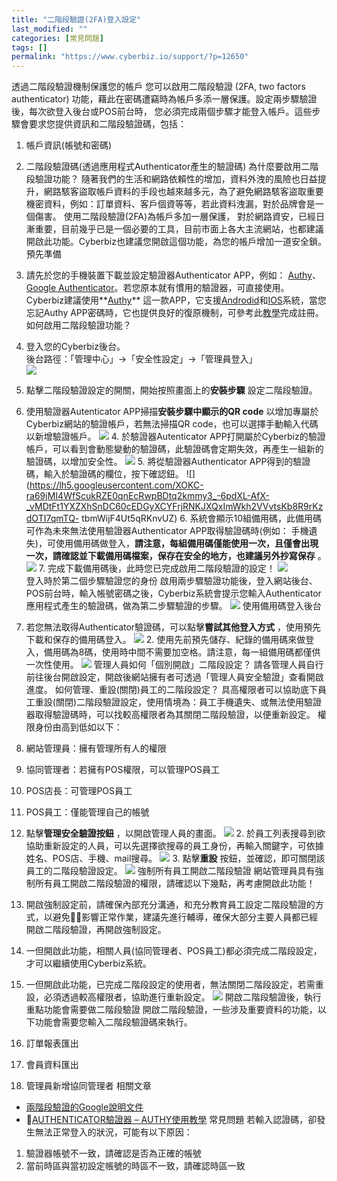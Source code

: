 ```yaml
---
title: "二階段驗證(2FA)登入設定"
last_modified: ""
categories: [常見問題]
tags: []
permalink: "https://www.cyberbiz.io/support/?p=12650"
---
```


透過二階段驗證機制保護您的帳戶 您可以啟用二階段驗證 (2FA, two factors authenticator)
功能，藉此在密碼遭竊時為帳戶多添一層保護。設定兩步驟驗證後，每次欲登入後台或POS前台時，
您必須完成兩個步驟才能登入帳戶。這些步驟會要求您提供資訊和二階段驗證碼，包括：

1. 帳戶資訊(帳號和密碼)
2. 二階段驗證碼(透過應用程式Authenticator產生的驗證碼)
為什麼要啟用二階段驗證功能？
隨著我們的生活和網路依賴性的增加，資料外洩的風險也日益提升，網路駭客盜取帳戶資料的手段也越來越多元，為了避免網路駭客盜取重要機密資料，例如：訂單資料、客戶個資等等，若此資料洩漏，對於品牌會是一個傷害。
使用二階段驗證(2FA)為帳戶多加一層保護，
對於網路資安，已經日漸重要，目前幾乎已是一個必要的工具，目前市面上各大主流網站，也都建議開啟此功能。Cyberbiz也建議您開啟這個功能，為您的帳戶增加一道安全鎖。
預先準備

1. 請先於您的手機裝置下載並設定驗證器Authenticator APP，例如： [Authy](https://www.cyberbiz.io/support/?p=12873)、[Google Authenticator](https://support.google.com/accounts/answer/1066447?co=GENIE.Platform%3DAndroid&hl=zh-Hant)。若您原本就有慣用的驗證器，可直接使用。Cyberbiz建議使用**[Authy](https://authy.com/)** 這一款APP，它支援[Androdid](https://apps.apple.com/us/app/authy/id494168017)和[IOS](https://apps.apple.com/us/app/authy/id494168017)系統，當您忘記Authy APP密碼時，它也提供良好的復原機制，可參考此[教學](https://www.cyberbiz.io/support/?p=12873)完成註冊。
如何啟用二階段驗證功能？

1. 登入您的Cyberbiz後台。  
後台路徑：「管理中心」→「安全性設定」→「管理員登入」  
![](https://www.cyberbiz.io/support/wp-content/uploads/Snipaste_2024-08-23_16-54-08.png)  

2. 點擊二階段驗證設定的開關，開始按照畫面上的**安裝步驟** 設定二階段驗證。  


3. 使用驗證器Autenticator APP掃描**安裝步驟中顯示的QR code** 以增加專屬於Cyberbiz網站的驗證帳戶，若無法掃描QR code，也可以選擇手動輸入代碼以新增驗證帳戶。
![](https://www.cyberbiz.io/support/wp-content/uploads/2021/05/image-8-1024x371.png) 4\. 於驗證器Autenticator
APP打開屬於Cyberbiz的驗證帳戶，可以看到會動態變動的驗證碼，此驗證碼會定期失效，再產生一組新的驗證碼，以增加安全性。
![](https://www.cyberbiz.io/support/wp-content/uploads/2021/05/image-10-300x251.png) 5\. 將從驗證器Authenticator
APP得到的驗證碼，輸入於驗證碼的欄位，按下確認鈕。 ![](https://lh5.googleusercontent.com/XOKC-ra69jMI4WfScukRZE0qnEcRwpBDtq2kmmy3_-6pdXL-AfX-_vMDtFt1YXZXhSnDC60cEDGyXCYFrjRNKJXQxImWkh2VVvtsKb8R9rKzdOTI7qmTQ-
tbmWijF4Ut5qRKnvUZ) 6\. 系統會顯示10組備用碼，此備用碼可作為未來無法使用驗證器Authenticator
APP取得驗證碼時(例如：
手機遺失)，可使用備用碼做登入，**請注意，每組備用碼僅能使用一次，且僅會出現一次，請確認並下載備用碼檔案，保存在安全的地方，也建議另外抄寫保存** 。
![](https://www.cyberbiz.io/support/wp-content/uploads/2021/06/截圖-2021-06-16-上午10.19.48-1024x810.png) 7\.
完成下載備用碼後，此時您已完成啟用二階段驗證的設定！ ![](https://www.cyberbiz.io/support/wp-content/uploads/2021/06/image-8.png)  
登入時於第二個步驟驗證您的身份
啟用兩步驟驗證功能後，登入網站後台、POS前台時，輸入帳號密碼之後，Cyberbiz系統會提示您輸入Authenticator應用程式產生的驗證碼，做為第二步驟驗證的步驟。
![](https://www.cyberbiz.io/support/wp-content/uploads/2021/05/image-11-1024x751.png) 使用備用碼登入後台

1. 若您無法取得Authenticator驗證碼，可以點擊**嘗試其他登入方式** ，使用預先下載和保存的備用碼登入。
![](https://www.cyberbiz.io/support/wp-content/uploads/2021/05/image-12-1024x751.png) 2\.
使用先前預先儲存、紀錄的備用碼來做登入，備用碼為8碼，使用時中間不需要加空格。請注意，每一組備用碼都僅供一次性使用。
![](https://www.cyberbiz.io/support/wp-content/uploads/2021/05/image-13-1024x743.png) 管理人員如何「個別開啟」二階段設定？
請各管理人員自行前往後台開啟設定，開啟後網站擁有者可透過「管理人員安全驗證」查看開啟進度。 如何管理、重設(關閉)員工的二階段設定？
具高權限者可以協助底下員工重設(關閉)二階段驗證設定，使用情境為：員工手機遺失、或無法使用驗證器取得驗證碼時，可以找較高權限者為其關閉二階段驗證，以便重新設定。
權限身份由高到低如以下：

1. 網站管理員：擁有管理所有人的權限
2. 協同管理者：若擁有POS權限，可以管理POS員工
3. POS店長：可管理POS員工
4. POS員工：僅能管理自己的帳號
1. 點擊**管理安全驗證按鈕** ，以開啟管理人員的畫面。
![](https://www.cyberbiz.io/support/wp-content/uploads/2021/07/image.png) 2\.
於員工列表搜尋到欲協助重新設定的人員，可以先選擇欲搜尋的員工身份，再輸入關鍵字，可依據姓名、POS店、手機、mail搜尋。
![](https://www.cyberbiz.io/support/wp-content/uploads/2021/07/image-3.png)
3\. 點擊**重設** 按鈕，並確認，即可關閉該員工的二階段驗證設定。 ![](https://www.cyberbiz.io/support/wp-content/uploads/2021/06/image-11.png) 強制所有員工開啟二階段驗證
網站管理員具有強制所有員工開啟二階段驗證的權限，請確認以下幾點，再考慮開啟此功能！

1. 開啟強制設定前，請確保內部充分溝通，和充分教育員工設定二階段驗證的方式，以避免影響正常作業，建議先進行輔導，確保大部分主要人員都已經開啟二階段驗證，再開啟強制設定。
2. 一但開啟此功能，相關人員(協同管理者、POS員工)都必須完成二階段設定，才可以繼續使用Cyberbiz系統。
3. 一但開啟此功能，已完成二階段設定的使用者，無法關閉二階段設定，若需重設，必須透過較高權限者，協助進行重新設定。
![](https://www.cyberbiz.io/support/wp-content/uploads/2021/07/image-4.png)
開啟二階段驗證後，執行重點功能會需要做二階段驗證 開啟二階段驗證，一些涉及重要資料的功能，以下功能會需要您輸入二階段驗證碼來執行。

1. 訂單報表匯出
2. 會員資料匯出
3. 管理員新增協同管理者
相關文章

* [兩階段驗證的Google說明文件](https://support.google.com/accounts/topic/2954345?hl=zh-Hant&ref_topic=7667090)
* [AUTHENTICATOR驗證器 – AUTHY使用教學](https://www.cyberbiz.io/support/?p=12873)
常見問題 若輸入認證碼，卻發生無法正常登入的狀況，可能有以下原因：

1. 驗證器帳號不一致，請確認是否為正確的帳號
2. 當前時區與當初設定帳號的時區不一致，請確認時區一致

